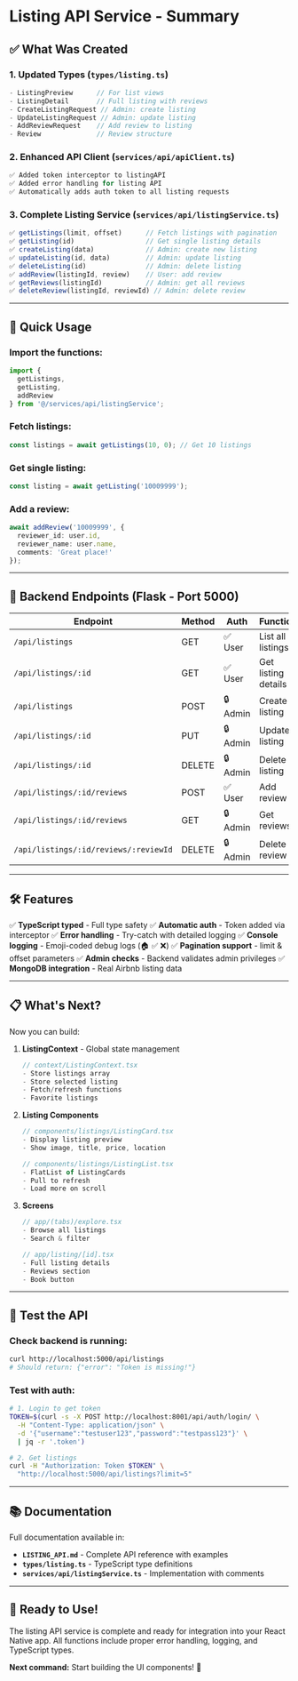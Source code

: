 # Listing API Service - Summary

## ✅ **What Was Created**

### 1. **Updated Types** (`types/listing.ts`)
```typescript
- ListingPreview      // For list views
- ListingDetail       // Full listing with reviews
- CreateListingRequest // Admin: create listing
- UpdateListingRequest // Admin: update listing
- AddReviewRequest    // Add review to listing
- Review              // Review structure
```

### 2. **Enhanced API Client** (`services/api/apiClient.ts`)
```typescript
✅ Added token interceptor to listingAPI
✅ Added error handling for listing API
✅ Automatically adds auth token to all listing requests
```

### 3. **Complete Listing Service** (`services/api/listingService.ts`)
```typescript
✅ getListings(limit, offset)      // Fetch listings with pagination
✅ getListing(id)                  // Get single listing details
✅ createListing(data)             // Admin: create new listing
✅ updateListing(id, data)         // Admin: update listing
✅ deleteListing(id)               // Admin: delete listing
✅ addReview(listingId, review)    // User: add review
✅ getReviews(listingId)           // Admin: get all reviews
✅ deleteReview(listingId, reviewId) // Admin: delete review
```

---

## 🎯 **Quick Usage**

### Import the functions:
```typescript
import { 
  getListings, 
  getListing, 
  addReview 
} from '@/services/api/listingService';
```

### Fetch listings:
```typescript
const listings = await getListings(10, 0); // Get 10 listings
```

### Get single listing:
```typescript
const listing = await getListing('10009999');
```

### Add a review:
```typescript
await addReview('10009999', {
  reviewer_id: user.id,
  reviewer_name: user.name,
  comments: 'Great place!'
});
```

---

## 🔄 **Backend Endpoints** (Flask - Port 5000)

| Endpoint | Method | Auth | Function |
|----------|--------|------|----------|
| `/api/listings` | GET | ✅ User | List all listings |
| `/api/listings/:id` | GET | ✅ User | Get listing details |
| `/api/listings` | POST | 🔒 Admin | Create listing |
| `/api/listings/:id` | PUT | 🔒 Admin | Update listing |
| `/api/listings/:id` | DELETE | 🔒 Admin | Delete listing |
| `/api/listings/:id/reviews` | POST | ✅ User | Add review |
| `/api/listings/:id/reviews` | GET | 🔒 Admin | Get reviews |
| `/api/listings/:id/reviews/:reviewId` | DELETE | 🔒 Admin | Delete review |

---

## 🛠️ **Features**

✅ **TypeScript typed** - Full type safety
✅ **Automatic auth** - Token added via interceptor
✅ **Error handling** - Try-catch with detailed logging
✅ **Console logging** - Emoji-coded debug logs (🏠 ✅ ❌)
✅ **Pagination support** - limit & offset parameters
✅ **Admin checks** - Backend validates admin privileges
✅ **MongoDB integration** - Real Airbnb listing data

---

## 📋 **What's Next?**

Now you can build:

1. **ListingContext** - Global state management
   ```typescript
   // context/ListingContext.tsx
   - Store listings array
   - Store selected listing
   - Fetch/refresh functions
   - Favorite listings
   ```

2. **Listing Components**
   ```typescript
   // components/listings/ListingCard.tsx
   - Display listing preview
   - Show image, title, price, location
   
   // components/listings/ListingList.tsx
   - FlatList of ListingCards
   - Pull to refresh
   - Load more on scroll
   ```

3. **Screens**
   ```typescript
   // app/(tabs)/explore.tsx
   - Browse all listings
   - Search & filter
   
   // app/listing/[id].tsx
   - Full listing details
   - Reviews section
   - Book button
   ```

---

## 🧪 **Test the API**

### Check backend is running:
```bash
curl http://localhost:5000/api/listings
# Should return: {"error": "Token is missing!"}
```

### Test with auth:
```bash
# 1. Login to get token
TOKEN=$(curl -s -X POST http://localhost:8001/api/auth/login/ \
  -H "Content-Type: application/json" \
  -d '{"username":"testuser123","password":"testpass123"}' \
  | jq -r '.token')

# 2. Get listings
curl -H "Authorization: Token $TOKEN" \
  "http://localhost:5000/api/listings?limit=5"
```

---

## 📚 **Documentation**

Full documentation available in:
- **`LISTING_API.md`** - Complete API reference with examples
- **`types/listing.ts`** - TypeScript type definitions
- **`services/api/listingService.ts`** - Implementation with comments

---

## 🎉 **Ready to Use!**

The listing API service is complete and ready for integration into your React Native app. All functions include proper error handling, logging, and TypeScript types.

**Next command:** Start building the UI components! 🚀
